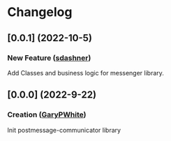 # Changelog

## [0.0.1] (2022-10-5)

### New Feature ([sdashner](https://github.com/sdashner))

Add Classes and business logic for messenger library.

## [0.0.0] (2022-9-22)

### Creation ([GaryPWhite](https://github.com/GaryPWhite))

Init postmessage-communicator library
